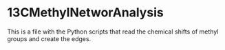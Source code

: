 # 13CMethylNetworAnalysis
This is a file with the Python scripts that read the chemical shifts of methyl groups and create the edges. 
